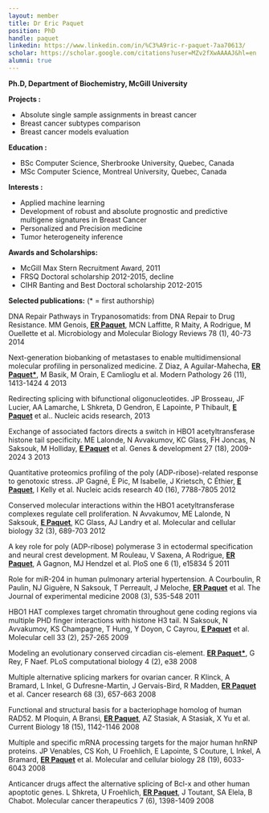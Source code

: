 ```yaml
---
layout: member
title: Dr Eric Paquet
position: PhD
handle: paquet
linkedin: https://www.linkedin.com/in/%C3%A9ric-r-paquet-7aa70613/
scholar: https://scholar.google.com/citations?user=MZv2fXwAAAAJ&hl=en
alumni: true
---
```


<strong>Ph.D, Department of Biochemistry, McGill University</strong>

<strong>Projects :</strong>
<ul>
 	<li>Absolute single sample assignments in breast cancer</li>
 	<li>Breast cancer subtypes comparison</li>
 	<li>Breast cancer models evaluation</li>
</ul>
<strong>Education :</strong>
<ul>
 	<li>BSc Computer Science, Sherbrooke University, Quebec, Canada</li>
 	<li>MSc Computer Science, Montreal University, Quebec, Canada</li>
</ul>
<strong>Interests :</strong>
<ul>
 	<li>Applied machine learning</li>
 	<li>Development of robust and absolute prognostic and predictive multigene signatures in Breast Cancer</li>
 	<li>Personalized and Precision medicine</li>
 	<li>Tumor heterogeneity inference</li>
</ul>
<strong>Awards and Scholarships:</strong>
<ul>
 	<li>McGill Max Stern Recruitment Award, 2011</li>
 	<li>FRSQ Doctoral scholarship 2012-2015, decline</li>
 	<li>CIHR Banting and Best Doctoral scholarship 2012-2015</li>
</ul>
<strong>Selected publications:</strong>
(* = first authorship)

DNA Repair Pathways in Trypanosomatids: from DNA Repair to Drug Resistance. MM Genois, <span style="text-decoration: underline;"><strong>ER Paquet</strong></span>, MCN Laffitte, R Maity, A Rodrigue, M Ouellette et al. Microbiology and Molecular Biology Reviews 78 (1), 40-73 2014

Next-generation biobanking of metastases to enable multidimensional molecular profiling in personalized medicine. Z Diaz, A Aguilar-Mahecha, <span style="text-decoration: underline;"><strong>ER Paquet*</strong></span>, M Basik, M Orain, E Camlioglu et al. Modern Pathology 26 (11), 1413-1424 4 2013

Redirecting splicing with bifunctional oligonucleotides. JP Brosseau, JF Lucier, AA Lamarche, L Shkreta, D Gendron, E Lapointe, P Thibault, <span style="text-decoration: underline;"><strong>E Paquet</strong></span> et al.. Nucleic acids research, 2013

Exchange of associated factors directs a switch in HBO1 acetyltransferase histone tail specificity. ME Lalonde, N Avvakumov, KC Glass, FH Joncas, N Saksouk, M Holliday, <span style="text-decoration: underline;"><strong>E Paquet</strong></span> et al. Genes &amp; development 27 (18), 2009-2024 3 2013

Quantitative proteomics profiling of the poly (ADP-ribose)-related response to genotoxic stress. JP Gagné, É Pic, M Isabelle, J Krietsch, C Éthier, <span style="text-decoration: underline;"><strong>E Paquet</strong></span>, I Kelly et al. Nucleic acids research 40 (16), 7788-7805 2012

Conserved molecular interactions within the HBO1 acetyltransferase complexes regulate cell proliferation. N Avvakumov, ME Lalonde, N Saksouk, <span style="text-decoration: underline;"><strong>E Paquet</strong></span>, KC Glass, AJ Landry et al. Molecular and cellular biology 32 (3), 689-703 2012

A key role for poly (ADP-ribose) polymerase 3 in ectodermal specification and neural crest development. M Rouleau, V Saxena, A Rodrigue, <span style="text-decoration: underline;"><strong>ER Paquet</strong></span>, A Gagnon, MJ Hendzel et al. PloS one 6 (1), e15834 5 2011

Role for miR-204 in human pulmonary arterial hypertension. A Courboulin, R Paulin, NJ Giguère, N Saksouk, T Perreault, J Meloche, <span style="text-decoration: underline;"><strong>ER Paquet</strong></span> et al. The Journal of experimental medicine 2008 (3), 535-548 2011

HBO1 HAT complexes target chromatin throughout gene coding regions via multiple PHD finger interactions with histone H3 tail. N Saksouk, N Avvakumov, KS Champagne, T Hung, Y Doyon, C Cayrou, <span style="text-decoration: underline;"><strong>E Paquet</strong></span> et al. Molecular cell 33 (2), 257-265 2009

Modeling an evolutionary conserved circadian cis-element. <strong><span style="text-decoration: underline;">ER Paquet*</span></strong>, G Rey, F Naef. PLoS computational biology 4 (2), e38 2008

Multiple alternative splicing markers for ovarian cancer. R Klinck, A Bramard, L Inkel, G Dufresne-Martin, J Gervais-Bird, R Madden, <span style="text-decoration: underline;"><strong>ER Paquet</strong></span> et al. Cancer research 68 (3), 657-663 2008

Functional and structural basis for a bacteriophage homolog of human RAD52. M Ploquin, A Bransi, <span style="text-decoration: underline;"><strong>ER Paquet</strong></span>, AZ Stasiak, A Stasiak, X Yu et al. Current Biology 18 (15), 1142-1146 2008

Multiple and specific mRNA processing targets for the major human hnRNP proteins. JP Venables, CS Koh, U Froehlich, E Lapointe, S Couture, L Inkel, A Bramard, <span style="text-decoration: underline;"><strong>ER Paquet</strong></span> et al. Molecular and cellular biology 28 (19), 6033-6043 2008

Anticancer drugs affect the alternative splicing of Bcl-x and other human apoptotic genes. L Shkreta, U Froehlich, <span style="text-decoration: underline;"><strong>ER Paquet</strong></span>, J Toutant, SA Elela, B Chabot. Molecular cancer therapeutics 7 (6), 1398-1409 2008